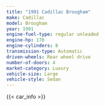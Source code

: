 ```yaml
---
title: "1991 Cadillac Brougham"
make: Cadillac
model: Brougham
year: 1991
engine-fuel-type: regular unleaded
engine-hp: 170
engine-cylinders: 8
transmission-type: Automatic
driven-wheels: Rear wheel drive
number-of-doors: 4
market-category: Luxury
vehicle-size: Large
vehicle-style: Sedan
---
```


{{< car_info >}}
